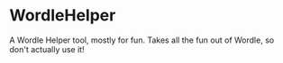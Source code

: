 # WordleHelper
A Wordle Helper tool, mostly for fun. Takes all the fun out of Wordle, so don't actually use it!
